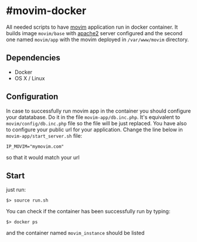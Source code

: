 #movim-docker
============

  All needed scripts to have [movim](https://github.com/movim/movim) application run in docker container.
  It builds image `movim/base` with [apache2](https://httpd.apache.org/) server configured and the second one named `movim/app` with the movim deployed in `/var/www/movim` directory. 

Dependencies
-----------------

- Docker
- OS X / Linux

Configuration
-----------------

In case to successfully run movim app in the container you should configure your datatabase. Do it in the file `movim-app/db.inc.php`. It's equivalent to `movim/config/db.inc.php` file so the file will be just replaced.
You have also to configure your public url for your application. 
Change the line below in `movim-app/start_server.sh` file:
```
IP_MOVIM="mymovim.com"
```
so that it would match your url

Start
-----------------
just run:
````
$> source run.sh
````
You can check if the container has been successfully run by typing:
````
$> docker ps
````
and the container named `movim_instance` should be listed
